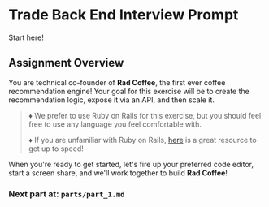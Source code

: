 # Trade Back End Interview Prompt

Start here!

##  Assignment Overview

You are technical co-founder of **Rad Coffee**, the first ever coffee recommendation engine! Your goal for this exercise will be to create the recommendation logic, expose it via an API, and then scale it.

> ♦️ We prefer to use Ruby on Rails for this exercise, but you should feel free to use any language you feel comfortable with.
>
> ♦️ If you are unfamiliar with Ruby on Rails, [here](https://guides.rubyonrails.org/) is a great resource to get up to speed!

When you're ready to get started, let's fire up your preferred code editor, start a screen share, and we'll work together to build **Rad Coffee**!

### Next part at: `parts/part_1.md`